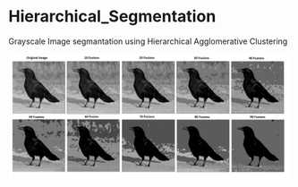 # Hierarchical_Segmentation
Grayscale Image segmantation using Hierarchical Agglomerative Clustering

![Test Image 1](Test.jpg)
